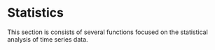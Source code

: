 # Statistics

This section is consists of several functions focused on the statistical analysis of time series data.
